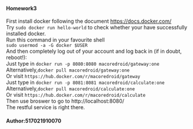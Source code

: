 #### Homework3
First install docker following the document https://docs.docker.com/ <br>
 Try `sudo docker run hello-world` to check whether your have successfully installed docker. <br>
Run this command in your favourite shell <br>
`sudo usermod -a -G docker $USER`<br>
And then completely log out of your account and log back in (if in doubt, reboot!):<br>
Just type in `docker run -p 8080:8080 macoredroid/gateway:one` <br>
Alternatively,`docker pull macoredroid/gateway:one`<br>
Or visit `https://hub.docker.com/r/macoredroid/gateway`<br>
Just type in `docker run -p 8081:8081 macoredroid/calculate:one` <br>
Alternatively,`docker pull macoredroid/calculate:one`<br>
Or visit `https://hub.docker.com/r/macoredroid/calculate`<br>
Then use broswer to go to http://localhost:8080/ <br>
The restful service is right there.
#### Author:517021910070
